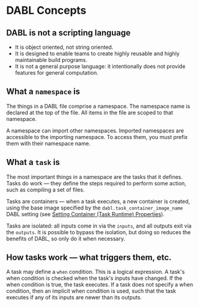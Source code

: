 # DABL Concepts

## DABL is not a scripting language

* It is object oriented, not string oriented.
* It is designed to enable teams to create highly reusable and highly maintainable
build programs.
* It is not a general purpose language: it intentionally does not provide features
for general computation.

## What a `namespace` is

The things in a DABL file comprise a namespace. The namespace name is declared
at the top of the file. All items in the file are scoped to that namespace.

A namespace can import other namespaces. Imported namespaces are accessible
to the importing namespace. To access them, you must prefix them with their
namespace name.

## What a `task` is

The most important things in a namespace are the tasks that it defines. Tasks
do work — they define the steps required to perform some action, such as
compiling a set of files.

Tasks are containers — when a task executes, a new container is created, using the
base image specified by the `dabl.task_container_image_name` DABL setting
(see [Setting Container (Task Runtime) Properties](/#setting-container-task-runtime-properties)).

Tasks are isolated: all inputs come in via the `inputs`, and all outputs exit
via the `outputs`. It is possible to bypass the isolation, but doing so reduces
the benefits of DABL, so only do it when necessary.

## How tasks work — what triggers them, etc.

A task may define a `when` condition. This is a logical expression. A task's
when condition is checked when the task's inputs have changed. If the when
condition is true, the task executes. If a task does not specify a when condition,
then an implicit when condition is used, such that the task executes if any
of its inputs are newer than its outputs.
